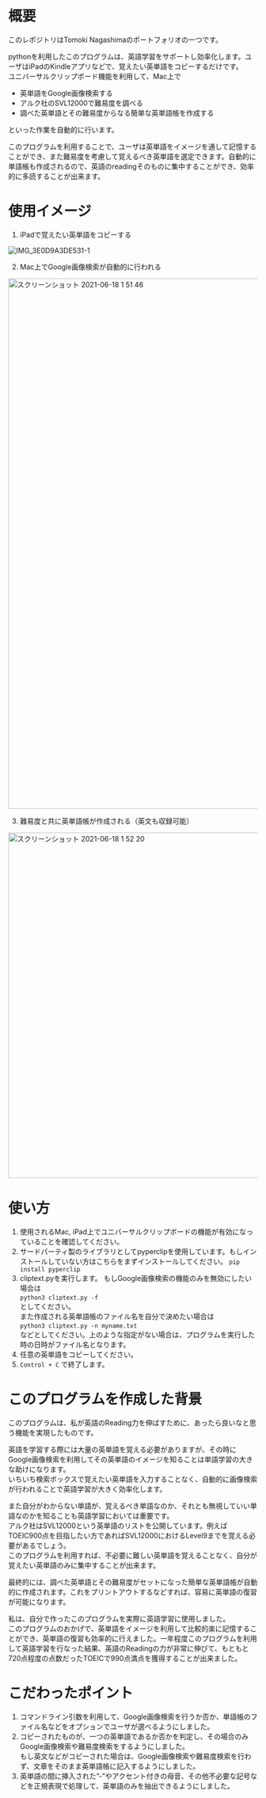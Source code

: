 # 概要
このレポジトリはTomoki Nagashimaのポートフォリオの一つです。

pythonを利用したこのプログラムは、英語学習をサポートし効率化します。ユーザはiPadのKindleアプリなどで、覚えたい英単語をコピーするだけです。  
ユニバーサルクリップボード機能を利用して、Mac上で

- 英単語をGoogle画像検索する
- アルク社のSVL12000で難易度を調べる
- 調べた英単語とその難易度からなる簡単な英単語帳を作成する

といった作業を自動的に行います。

このプログラムを利用することで、ユーザは英単語をイメージを通して記憶することができ、また難易度を考慮して覚えるべき英単語を選定できます。自動的に単語帳も作成されるので、英語のreadingそのものに集中することができ、効率的に多読することが出来ます。

# 使用イメージ

1. iPadで覚えたい英単語をコピーする

![IMG_3E0D9A3DE531-1](https://user-images.githubusercontent.com/79252115/122441185-47d59f80-cfd8-11eb-82f6-73e0b751b65f.jpeg)

2. Mac上でGoogle画像検索が自動的に行われる

<img width="1072" alt="スクリーンショット 2021-06-18 1 51 46" src="https://user-images.githubusercontent.com/79252115/122441220-50c67100-cfd8-11eb-9067-d16ccded29bd.png">

3. 難易度と共に英単語帳が作成される（英文も収録可能）

<img width="698" alt="スクリーンショット 2021-06-18 1 52 20" src="https://user-images.githubusercontent.com/79252115/122441286-6045ba00-cfd8-11eb-914b-596627547096.png">


# 使い方

1. 使用されるMac, iPad上でユニバーサルクリップボードの機能が有効になっていることを確認してください。
2. サードパーティ製のライブラリとしてpyperclipを使用しています。もしインストールしていない方はこちらをまずインストールしてください。
`pip install pyperclip`
3. cliptext.pyを実行します。
もしGoogle画像検索の機能のみを無効にしたい場合は  
`python3 cliptext.py -f`  
としてください。  
また作成される英単語帳のファイル名を自分で決めたい場合は  
`python3 cliptext.py -n myname.txt`  
などとしてください。上のような指定がない場合は、プログラムを実行した時の日時がファイル名となります。
4. 任意の英単語をコピーしてください。
5. `Control + C` で終了します。

# このプログラムを作成した背景

このプログラムは、私が英語のReading力を伸ばすために、あったら良いなと思う機能を実現したものです。  

英語を学習する際には大量の英単語を覚える必要がありますが、その時にGoogle画像検索を利用してその英単語のイメージを知ることは単語学習の大きな助けになります。  
いちいち検索ボックスで覚えたい英単語を入力することなく、自動的に画像検索が行われることで英語学習が大きく効率化します。  

また自分がわからない単語が、覚えるべき単語なのか、それとも無視していい単語なのかを知ることも英語学習においては重要です。  
アルク社はSVL12000という英単語のリストを公開しています。例えばTOEIC900点を目指したい方であればSVL12000におけるLevel9までを覚える必要があるでしょう。  
このプログラムを利用すれば、不必要に難しい英単語を覚えることなく、自分が覚えたい英単語のみに集中することが出来ます。

最終的には、調べた英単語とその難易度がセットになった簡単な英単語帳が自動的に作成されます。これをプリントアウトするなどすれば、容易に英単語の復習が可能になります。

私は、自分で作ったこのプログラムを実際に英語学習に使用しました。  
このプログラムのおかげで、英単語をイメージを利用して比較的楽に記憶することができ、英単語の復習も効率的に行えました。一年程度このプログラムを利用して英語学習を行なった結果、英語のReadingの力が非常に伸びて、もともと720点程度の点数だったTOEICで990点満点を獲得することが出来ました。

# こだわったポイント

1. コマンドライン引数を利用して、Google画像検索を行うか否か、単語帳のファイル名などをオプションでユーザが選べるようにしました。
2. コピーされたものが、一つの英単語であるか否かを判定し、その場合のみGoogle画像検索や難易度検索をするようにしました。  
  もし英文などがコピーされた場合は、Google画像検索や難易度検索を行わず、文章をそのまま英単語帳に記入するようにしました。
3. 英単語の間に挿入された”-”やアクセント付きの母音、その他不必要な記号などを正規表現で処理して、英単語のみを抽出できるようにしました。






